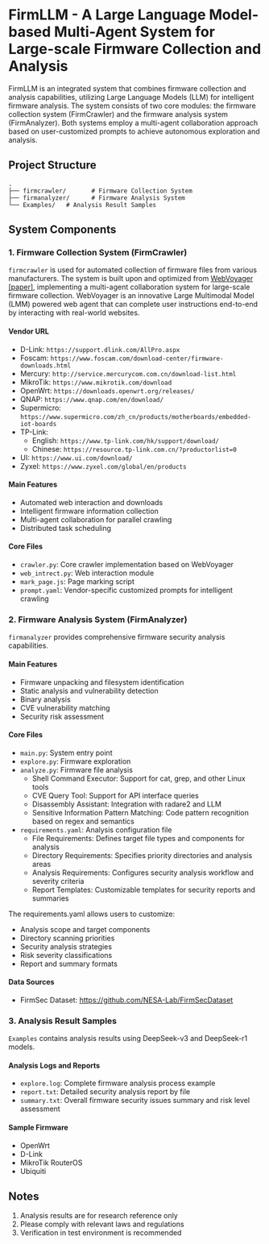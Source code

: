 # FirmLLM - A Large Language Model-based Multi-Agent System for Large-scale Firmware Collection and Analysis

FirmLLM is an integrated system that combines firmware collection and analysis capabilities, utilizing Large Language Models (LLM) for intelligent firmware analysis. The system consists of two core modules: the firmware collection system (FirmCrawler) and the firmware analysis system (FirmAnalyzer). Both systems employ a multi-agent collaboration approach based on user-customized prompts to achieve autonomous exploration and analysis.


## Project Structure

```
.
├── firmcrawler/       # Firmware Collection System
├── firmanalyzer/      # Firmware Analysis System
└── Examples/   # Analysis Result Samples
```

## System Components

### 1. Firmware Collection System (FirmCrawler)

`firmcrawler` is used for automated collection of firmware files from various manufacturers. The system is built upon and optimized from [WebVoyager](https://langchain-ai.github.io/langgraph/tutorials/web-navigation/web_voyager/) [[paper]](https://arxiv.org/abs/2401.13919), implementing a multi-agent collaboration system for large-scale firmware collection. WebVoyager is an innovative Large Multimodal Model (LMM) powered web agent that can complete user instructions end-to-end by interacting with real-world websites.

#### Vendor URL
- D-Link: `https://support.dlink.com/AllPro.aspx`
- Foscam: `https://www.foscam.com/download-center/firmware-downloads.html`
- Mercury: `http://service.mercurycom.com.cn/download-list.html`
- MikroTik: `https://www.mikrotik.com/download`
- OpenWrt: `https://downloads.openwrt.org/releases/`
- QNAP: `https://www.qnap.com/en/download/`
- Supermicro: `https://www.supermicro.com/zh_cn/products/motherboards/embedded-iot-boards`
- TP-Link:
  - English: `https://www.tp-link.com/hk/support/download/`
  - Chinese: `https://resource.tp-link.com.cn/?productorlist=0`
- UI: `https://www.ui.com/download/`
- Zyxel: `https://www.zyxel.com/global/en/products`

#### Main Features
- Automated web interaction and downloads
- Intelligent firmware information collection
- Multi-agent collaboration for parallel crawling
- Distributed task scheduling

#### Core Files
- `crawler.py`: Core crawler implementation based on WebVoyager
- `web_intrect.py`: Web interaction module
- `mark_page.js`: Page marking script
- `prompt.yaml`: Vendor-specific customized prompts for intelligent crawling

### 2. Firmware Analysis System (FirmAnalyzer)

`firmanalyzer` provides comprehensive firmware security analysis capabilities.

#### Main Features
- Firmware unpacking and filesystem identification
- Static analysis and vulnerability detection
- Binary analysis
- CVE vulnerability matching
- Security risk assessment

#### Core Files
- `main.py`: System entry point
- `explore.py`: Firmware exploration
- `analyze.py`: Firmware file analysis
  - Shell Command Executor: Support for cat, grep, and other Linux tools
  - CVE Query Tool: Support for API interface queries
  - Disassembly Assistant: Integration with radare2 and LLM
  - Sensitive Information Pattern Matching: Code pattern recognition based on regex and semantics
- `requirements.yaml`: Analysis configuration file
  - File Requirements: Defines target file types and components for analysis
  - Directory Requirements: Specifies priority directories and analysis areas
  - Analysis Requirements: Configures security analysis workflow and severity criteria
  - Report Templates: Customizable templates for security reports and summaries

The requirements.yaml allows users to customize:
- Analysis scope and target components
- Directory scanning priorities
- Security analysis strategies
- Risk severity classifications
- Report and summary formats

#### Data Sources
- FirmSec Dataset: https://github.com/NESA-Lab/FirmSecDataset

### 3. Analysis Result Samples

`Examples` contains analysis results using DeepSeek-v3 and DeepSeek-r1 models.

#### Analysis Logs and Reports
- `explore.log`: Complete firmware analysis process example
- `report.txt`: Detailed security analysis report by file
- `summary.txt`: Overall firmware security issues summary and risk level assessment

#### Sample Firmware
- OpenWrt
- D-Link 
- MikroTik RouterOS
- Ubiquiti

## Notes

1. Analysis results are for research reference only
2. Please comply with relevant laws and regulations
3. Verification in test environment is recommended
